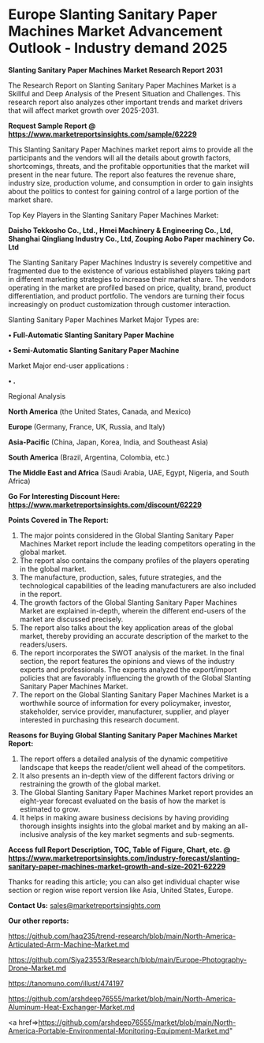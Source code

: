  # Europe Slanting Sanitary Paper Machines Market Advancement Outlook - Industry demand 2025

<strong>Slanting Sanitary Paper Machines Market Research Report 2031</strong>

The Research Report on Slanting Sanitary Paper Machines Market is a Skillful and Deep Analysis of the Present Situation and Challenges. This research report also analyzes other important trends and market drivers that will affect market growth over 2025-2031.

<strong>Request Sample Report @ <a href=https://www.marketreportsinsights.com/sample/62229>https://www.marketreportsinsights.com/sample/62229</a></strong>

This Slanting Sanitary Paper Machines market report aims to provide all the participants and the vendors will all the details about growth factors, shortcomings, threats, and the profitable opportunities that the market will present in the near future. The report also features the revenue share, industry size, production volume, and consumption in order to gain insights about the politics to contest for gaining control of a large portion of the market share.

Top Key Players in the Slanting Sanitary Paper Machines Market:

<strong>Daisho Tekkosho Co., Ltd., Hmei Machinery & Engineering Co., Ltd, Shanghai Qingliang Industry Co., Ltd, Zouping Aobo Paper machinery Co. Ltd</strong>

The Slanting Sanitary Paper Machines Industry is severely competitive and fragmented due to the existence of various established players taking part in different marketing strategies to increase their market share. The vendors operating in the market are profiled based on price, quality, brand, product differentiation, and product portfolio. The vendors are turning their focus increasingly on product customization through customer interaction.

Slanting Sanitary Paper Machines Market Major Types are:

<strong>• Full-Automatic Slanting Sanitary Paper Machine

• Semi-Automatic Slanting Sanitary Paper Machine</strong>

Market Major end-user applications :

<strong>• .</strong>

Regional Analysis

</u><strong><b>North America</b></strong> (the United States, Canada, and Mexico)

<strong><b>Europe </b></strong>(Germany, France, UK, Russia, and Italy)

<strong><b>Asia-Pacific</b></strong> (China, Japan, Korea, India, and Southeast Asia)

<strong><b>South America</b></strong> (Brazil, Argentina, Colombia, etc.)

<strong><b>The Middle East and Africa</b></strong> (Saudi Arabia, UAE, Egypt, Nigeria, and South Africa)

<strong>Go For Interesting Discount Here: <a href=https://www.marketreportsinsights.com/discount/62229>https://www.marketreportsinsights.com/discount/62229</a></strong>

<strong>Points Covered in The Report:</strong>
<ol>
  <li>The major points considered in the Global Slanting Sanitary Paper Machines Market report include the leading competitors operating in the global market.</li>
  <li>The report also contains the company profiles of the players operating in the global market.</li>
  <li>The manufacture, production, sales, future strategies, and the technological capabilities of the leading manufacturers are also included in the report.</li>
  <li>The growth factors of the Global Slanting Sanitary Paper Machines Market are explained in-depth, wherein the different end-users of the market are discussed precisely.</li>
  <li>The report also talks about the key application areas of the global market, thereby providing an accurate description of the market to the readers/users.</li>
  <li>The report incorporates the SWOT analysis of the market. In the final section, the report features the opinions and views of the industry experts and professionals. The experts analyzed the export/import policies that are favorably influencing the growth of the Global Slanting Sanitary Paper Machines Market.</li>
  <li>The report on the Global Slanting Sanitary Paper Machines Market is a worthwhile source of information for every policymaker, investor, stakeholder, service provider, manufacturer, supplier, and player interested in purchasing this research document.</li>
</ol>
<strong>Reasons for Buying Global Slanting Sanitary Paper Machines Market Report:</strong>

<ol>
  <li>The report offers a detailed analysis of the dynamic competitive landscape that keeps the reader/client well ahead of the competitors.</li>
  <li>It also presents an in-depth view of the different factors driving or restraining the growth of the global market.</li>
  <li>The Global Slanting Sanitary Paper Machines Market report provides an eight-year forecast evaluated on the basis of how the market is estimated to grow.</li>
  <li>It helps in making aware business decisions by having providing thorough insights insights into the global market and by making an all-inclusive analysis of the key market segments and sub-segments.</li>
</ol>
<strong>Access full Report Description, TOC, Table of Figure, Chart, etc. @ <a href=https://www.marketreportsinsights.com/industry-forecast/slanting-sanitary-paper-machines-market-growth-and-size-2021-62229>https://www.marketreportsinsights.com/industry-forecast/slanting-sanitary-paper-machines-market-growth-and-size-2021-62229</a></strong>


Thanks for reading this article; you can also get individual chapter wise section or region wise report version like Asia, United States, Europe.

<strong>Contact Us:</strong>
sales@marketreportsinsights.com

<strong>Our other reports:</strong>

<a href=https://github.com/haq235/trend-research/blob/main/North-America-Articulated-Arm-Machine-Market.md>https://github.com/haq235/trend-research/blob/main/North-America-Articulated-Arm-Machine-Market.md</a>

<a href=https://github.com/Siya23553/Research/blob/main/Europe-Photography-Drone-Market.md>https://github.com/Siya23553/Research/blob/main/Europe-Photography-Drone-Market.md</a>

<a href=https://tanomuno.com/illust/474197>https://tanomuno.com/illust/474197</a>

<a href=https://github.com/arshdeep76555/market/blob/main/North-America-Aluminum-Heat-Exchanger-Market.md>https://github.com/arshdeep76555/market/blob/main/North-America-Aluminum-Heat-Exchanger-Market.md</a>

<a href=>https://github.com/arshdeep76555/market/blob/main/North-America-Portable-Environmental-Monitoring-Equipment-Market.md</a>"
